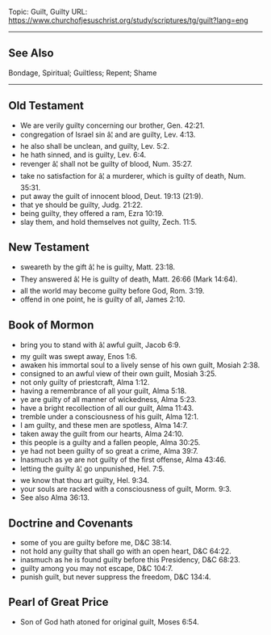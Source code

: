 Topic: Guilt, Guilty
URL: https://www.churchofjesuschrist.org/study/scriptures/tg/guilt?lang=eng

---

## See Also

Bondage, Spiritual; Guiltless; Repent; Shame

---

## Old Testament

- We are verily guilty concerning our brother, Gen. 42:21.
- congregation of Israel sin â¦ and are guilty, Lev. 4:13.
- he also shall be unclean, and guilty, Lev. 5:2.
- he hath sinned, and is guilty, Lev. 6:4.
- revenger â¦ shall not be guilty of blood, Num. 35:27.
- take no satisfaction for â¦ a murderer, which is guilty of death, Num. 35:31.
- put away the guilt of innocent blood, Deut. 19:13 (21:9).
- that ye should be guilty, Judg. 21:22.
- being guilty, they offered a ram, Ezra 10:19.
- slay them, and hold themselves not guilty, Zech. 11:5.

## New Testament

- sweareth by the gift â¦ he is guilty, Matt. 23:18.
- They answered â¦ He is guilty of death, Matt. 26:66 (Mark 14:64).
- all the world may become guilty before God, Rom. 3:19.
- offend in one point, he is guilty of all, James 2:10.

## Book of Mormon

- bring you to stand with â¦ awful guilt, Jacob 6:9.
- my guilt was swept away, Enos 1:6.
- awaken his immortal soul to a lively sense of his own guilt, Mosiah 2:38.
- consigned to an awful view of their own guilt, Mosiah 3:25.
- not only guilty of priestcraft, Alma 1:12.
- having a remembrance of all your guilt, Alma 5:18.
- ye are guilty of all manner of wickedness, Alma 5:23.
- have a bright recollection of all our guilt, Alma 11:43.
- tremble under a consciousness of his guilt, Alma 12:1.
- I am guilty, and these men are spotless, Alma 14:7.
- taken away the guilt from our hearts, Alma 24:10.
- this people is a guilty and a fallen people, Alma 30:25.
- ye had not been guilty of so great a crime, Alma 39:7.
- Inasmuch as ye are not guilty of the first offense, Alma 43:46.
- letting the guilty â¦ go unpunished, Hel. 7:5.
- we know that thou art guilty, Hel. 9:34.
- your souls are racked with a consciousness of guilt, Morm. 9:3.
- See also Alma 36:13.

## Doctrine and Covenants

- some of you are guilty before me, D&C 38:14.
- not hold any guilty that shall go with an open heart, D&C 64:22.
- inasmuch as he is found guilty before this Presidency, D&C 68:23.
- guilty among you may not escape, D&C 104:7.
- punish guilt, but never suppress the freedom, D&C 134:4.

## Pearl of Great Price

- Son of God hath atoned for original guilt, Moses 6:54.

